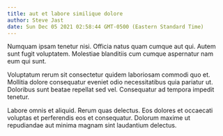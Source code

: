 ```yaml
---
title: aut et labore similique dolore
author: Steve Jast
date: Sun Dec 05 2021 02:58:44 GMT-0500 (Eastern Standard Time)
---
```

Numquam ipsam tenetur nisi. Officia natus quam cumque aut qui. Autem sunt fugit voluptatem. Molestiae blanditiis cum cumque aspernatur nam eum qui sunt.

 Voluptatum rerum sit consectetur quidem laboriosam commodi quo et. Mollitia dolore consequatur eveniet odio necessitatibus quia pariatur ut. Doloribus sunt beatae repellat sed vel. Consequatur ad tempora impedit tenetur.

 Labore omnis et aliquid. Rerum quas delectus. Eos dolores et occaecati voluptas et perferendis eos et consequatur. Dolorum maxime ut repudiandae aut minima magnam sint laudantium delectus.